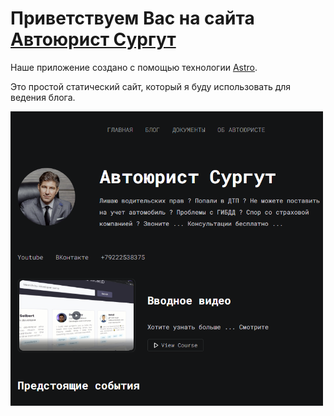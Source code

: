 # Приветствуем Вас на сайта [Автоюрист Сургут](https://www.avtourist-surgut.ru)

Наше приложение создано с помощью технологии [Astro](https://astro.build).

Это простой статический сайт, который я буду использовать для ведения блога.

<img style="max-width:500px" src="public/images/preview.PNG">

